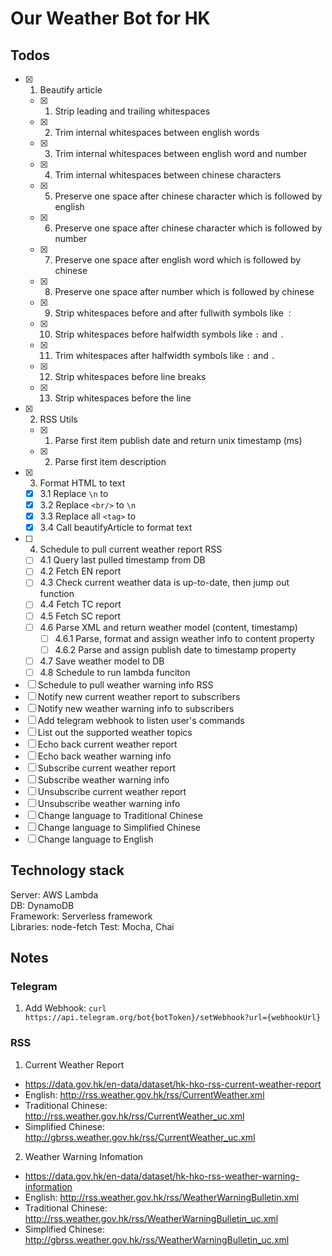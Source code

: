 # Our Weather Bot for HK

## Todos

- [x] 1. Beautify article
  - [x] 1. Strip leading and trailing whitespaces
  - [x] 2. Trim internal whitespaces between english words
  - [x] 3. Trim internal whitespaces between english word and number
  - [x] 4. Trim internal whitespaces between chinese characters
  - [x] 5. Preserve one space after chinese character which is followed by english
  - [x] 6. Preserve one space after chinese character which is followed by number
  - [x] 7. Preserve one space after english word which is followed by chinese
  - [x] 8. Preserve one space after number which is followed by chinese
  - [x] 9. Strip whitespaces before and after fullwith symbols like `：`
  - [x] 10. Strip whitespaces before halfwidth symbols like `:` and `.`
  - [x] 11. Trim whitespaces after halfwidth symbols like `:` and `.`
  - [x] 12. Strip whitespaces before line breaks
  - [x] 13. Strip whitespaces before the line
- [x] 2. RSS Utils
  - [x] 1. Parse first item publish date and return unix timestamp (ms)
  - [x] 2. Parse first item description
- [x] 3. Format HTML to text
  - [x] 3.1 Replace `\n` to ` `
  - [x] 3.2 Replace `<br/>` to `\n`
  - [x] 3.3 Replace all `<tag>` to ` `
  - [x] 3.4 Call beautifyArticle to format text
- [ ] 4. Schedule to pull current weather report RSS
  - [ ] 4.1 Query last pulled timestamp from DB
  - [ ] 4.2 Fetch EN report
  - [ ] 4.3 Check current weather data is up-to-date, then jump out function
  - [ ] 4.4 Fetch TC report
  - [ ] 4.5 Fetch SC report
  - [ ] 4.6 Parse XML and return weather model (content, timestamp)
    - [ ] 4.6.1 Parse, format and assign weather info to content property
    - [ ] 4.6.2 Parse and assign publish date to timestamp property
  - [ ] 4.7 Save weather model to DB
  - [ ] 4.8 Schedule to run lambda funciton
- [ ] Schedule to pull weather warning info RSS
- [ ] Notify new current weather report to subscribers
- [ ] Notify new weather warning info to subscribers
- [ ] Add telegram webhook to listen user's commands
- [ ] List out the supported weather topics
- [ ] Echo back current weather report
- [ ] Echo back weather warning info
- [ ] Subscribe current weather report
- [ ] Subscribe weather warning info
- [ ] Unsubscribe current weather report
- [ ] Unsubscribe weather warning info
- [ ] Change language to Traditional Chinese
- [ ] Change language to Simplified Chinese
- [ ] Change language to English

## Technology stack

Server: AWS Lambda  
DB: DynamoDB  
Framework: Serverless framework  
Libraries: node-fetch
Test: Mocha, Chai

## Notes

### Telegram

1. Add Webhook:
  `curl https://api.telegram.org/bot{botToken}/setWebhook?url={webhookUrl}`

### RSS

1. Current Weather Report
  - https://data.gov.hk/en-data/dataset/hk-hko-rss-current-weather-report
  - English: http://rss.weather.gov.hk/rss/CurrentWeather.xml
  - Traditional Chinese: http://rss.weather.gov.hk/rss/CurrentWeather_uc.xml
  - Simplified Chinese: http://gbrss.weather.gov.hk/rss/CurrentWeather_uc.xml
2. Weather Warning Infomation
  - https://data.gov.hk/en-data/dataset/hk-hko-rss-weather-warning-information
  - English: http://rss.weather.gov.hk/rss/WeatherWarningBulletin.xml
  - Traditional Chinese: http://rss.weather.gov.hk/rss/WeatherWarningBulletin_uc.xml
  - Simplified Chinese: http://gbrss.weather.gov.hk/rss/WeatherWarningBulletin_uc.xml
